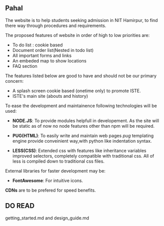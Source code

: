 Pahal
---
The website is to help students seeking admission in NIT Hamirpur, to find there way through procedures and requirements.

The proposed features of website in order of high to low priorities are:
+ To do list : cookie based
+ Document order list(Nested in todo list)
+ All important forms and links
+ An embeded map to show locations
+ FAQ section

The features listed below are good to have and should not be our primary concern:
+ A splash screen cookie based (onetime only) to promote ISTE.
+ ISTE's main site (abouts and history)

To ease the development and maintainence following technologies will be used:
+ **NODE.JS**: To provide modules helpfull in developement. As the site will be static as of now no node features other than npm will be required.

+ **PUG(HTML)**: To easily write and maintain web pages *pug* templating engine provide conveinient way,with python like indentation syntax.

+ **LESS(CSS)**: Extended css with features like inheritance variables improved selectors, completely compatible with traditional css. All of less is compiled down to traditional css files.

External libraries for faster development may be:
+ **FontAwesome**: For intuitive icons.

**CDNs** are to be prefered for speed benefits.

DO READ
---
getting_started.md and design_guide.md

